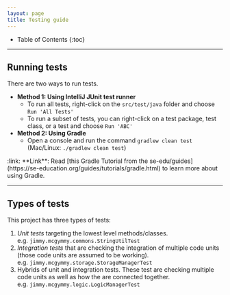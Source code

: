 ```yaml
---
layout: page
title: Testing guide
---
```


* Table of Contents
{:toc}

--------------------------------------------------------------------------------------------------------------------

## Running tests

There are two ways to run tests.

* **Method 1: Using IntelliJ JUnit test runner**
  * To run all tests, right-click on the `src/test/java` folder and choose `Run 'All Tests'`
  * To run a subset of tests, you can right-click on a test package,
    test class, or a test and choose `Run 'ABC'`
* **Method 2: Using Gradle**
  * Open a console and run the command `gradlew clean test` (Mac/Linux: `./gradlew clean test`)

<div markdown="span" class="alert alert-secondary">:link: **Link**: Read [this Gradle Tutorial from the se-edu/guides](https://se-education.org/guides/tutorials/gradle.html) to learn more about using Gradle.
</div>

--------------------------------------------------------------------------------------------------------------------

## Types of tests

This project has three types of tests:

1. *Unit tests* targeting the lowest level methods/classes.<br>
   e.g. `jimmy.mcgymmy.commons.StringUtilTest`
1. *Integration tests* that are checking the integration of multiple code units (those code units are assumed to be working).<br>
   e.g. `jimmy.mcgymmy.storage.StorageManagerTest`
1. Hybrids of unit and integration tests. These test are checking multiple code units as well as how the are connected together.<br>
   e.g. `jimmy.mcgymmy.logic.LogicManagerTest`
